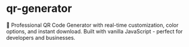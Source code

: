 # qr-generator
🔗 Professional QR Code Generator with real-time customization, color options, and instant download. Built with vanilla JavaScript - perfect for developers and businesses.
